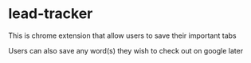# lead-tracker
This is chrome extension that allow users to save their important tabs

Users can also save any word(s) they wish to check out on google later

